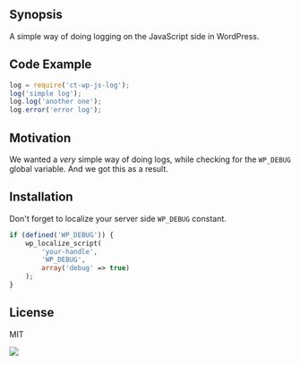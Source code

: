 ## Synopsis

A simple way of doing logging on the JavaScript side in WordPress.

## Code Example

```javascript
log = require('ct-wp-js-log');
log('simple log');
log.log('another one');
log.error('error log');
```

## Motivation

We wanted a _very_ simple way of doing logs, while checking for the `WP_DEBUG`
global variable. And we got this as a result.

## Installation

Don't forget to localize your server side `WP_DEBUG` constant.
```php
if (defined('WP_DEBUG')) {
	wp_localize_script(
		'your-handle',
		'WP_DEBUG',
		array('debug' => true)
	);
}
```

## License

MIT

![](https://avatars0.githubusercontent.com/u/20202907?v=3&s=200)

